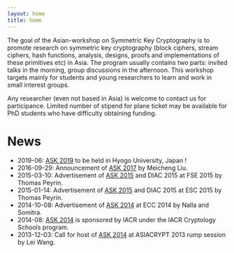 ```yaml
---
layout: home
title: home
---
```


The goal of the Asian-workshop on Symmetric Key Cryptography is to promote research on symmetric key cryptography (block ciphers, stream ciphers, hash functions, analysis, designs, proofs and implementations of these primitives etc) in Asia. The program usually contains two parts: invited talks in the morning, group discussions in the afternoon. This workshop targets mainly for students and young researchers to learn and work in small interest groups.

Any researcher (even not based in Asia) is welcome to contact us for participance. Limited number of stipend for plane ticket may be available for PhD students who have difficulty obtaining funding.


# News
- 2019-06: [ASK 2019](https://askworkshop.github.io/ask2019/) to be held in Hyogo University, Japan ! 
- 2016-09-29: Announcement of [ASK 2017](http://www1.spms.ntu.edu.sg/~ask/2017/) by Meicheng Liu.
- 2015-03-10: Advertisement of [ASK 2015](http://www1.spms.ntu.edu.sg/~ask/2015/) and DIAC 2015 at FSE 2015 by Thomas Peyrin.
- 2015-01-14: Advertisement of [ASK 2015](http://www1.spms.ntu.edu.sg/~ask/2015/) and DIAC 2015 at ESC 2015 by Thomas Peyrin.
- 2014-10-08: Advertisement of [ASK 2014](http://www1.spms.ntu.edu.sg/~ask/2014/) at ECC 2014 by Nalla and Somitra.
- 2014-08: [ASK 2014](http://www1.spms.ntu.edu.sg/~ask/2014/) is sponsored by IACR under the IACR Cryptology Schools program.
- 2013-12-03: Call for host of [ASK 2014](http://www1.spms.ntu.edu.sg/~ask/2014/) at ASIACRYPT 2013 rump session by Lei Wang.
